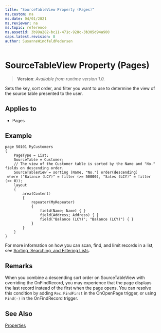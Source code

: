 ```yaml
---
title: "SourceTableView Property (Pages)"
ms.custom: na
ms.date: 04/01/2021
ms.reviewer: na
ms.topic: reference
ms.assetid: 3b99a282-bc11-471c-928c-3b305d94a900
caps.latest.revision: 8
author: SusanneWindfeldPedersen
---
```


# SourceTableView Property (Pages)
> **Version**: _Available from runtime version 1.0._

Sets the key, sort order, and filter you want to use to determine the view of the source table presented to the user.  
  
## Applies to  
  
- Pages  

## Example

```AL
page 50101 MyCustomers
{
    PageType = List;
    SourceTable = Customer;
    // The view of the Customer table is sorted by the Name and "No." fields on descending order.
    SourceTableView = sorting (Name, "No.") order(descending)
 where ("Balance (LCY)" = filter (>= 50000), "Sales (LCY)" = filter (<> 0));
    layout
    {
        area(Content)
        {
            repeater(MyRepeater)
            {
                field(Name; Name) { }
                field(Address; Address) { }
                field("Balance (LCY)"; "Balance (LCY)") { }
            }
        }
    }
}
```

For more information on how you can scan, find, and limit records in a list, see [Sorting, Searching, and Filtering Lists](/dynamics365/business-central/ui-enter-criteria-filters).

## Remarks  
 
When you combine a descending sort order on SourceTableView with overriding the OnFindRecord, you may experience that the page displays the last record instead of the first when the page opens. You can resolve this condition by adding `Rec.FindFirst` in the OnOpenPage trigger, or using `Find(-)` in the OnFindRecord trigger.
  
## See Also  

[Properties](devenv-properties.md)
